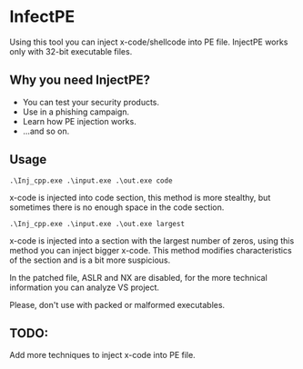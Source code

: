 # InfectPE

Using this tool you can inject x-code/shellcode into PE file.
InjectPE works only with 32-bit executable files.

## Why you need InjectPE?
* You can test your security products.
* Use in a phishing campaign.
* Learn how PE injection works.
* ...and so on.

## Usage
```
.\Inj_cpp.exe .\input.exe .\out.exe code
```
x-code is injected into code section, this method is more stealthy, but sometimes there is no enough space in the code section.

```
.\Inj_cpp.exe .\input.exe .\out.exe largest
```

x-code is injected into a section with the largest number of zeros, using this method you can inject bigger x-code. This method modifies characteristics of the section and is a bit more suspicious.

In the patched file, ASLR and NX are disabled, for the more technical information you can analyze VS project.

Please, don't use with packed or malformed executables.

## TODO: 
Add more techniques to inject x-code into PE file.
